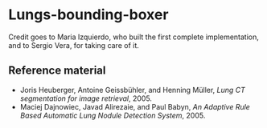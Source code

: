 # Lungs-bounding-boxer

Credit goes to Maria Izquierdo, who built the first complete implementation, and to Sergio Vera, for taking care of it.

## Reference material

- Joris Heuberger, Antoine Geissbühler, and Henning Müller, _Lung CT segmentation for image retrieval_, 2005.
- Maciej Dajnowiec, Javad Alirezaie, and Paul Babyn, _An Adaptive Rule Based Automatic Lung Nodule Detection System_, 2005.
